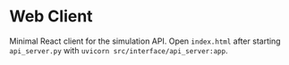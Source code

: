 # Web Client

Minimal React client for the simulation API. Open `index.html` after starting
`api_server.py` with `uvicorn src/interface/api_server:app`.

